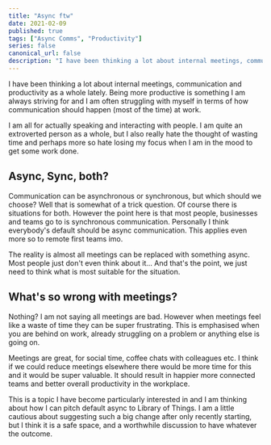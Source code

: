 ```yaml
---
title: "Async ftw"
date: 2021-02-09
published: true
tags: ["Async Comms", "Productivity"]
series: false
canonical_url: false
description: "I have been thinking a lot about internal meetings, communication and productivity as a whole lately. Being more productive is something I am always striving for and I am often struggling with myself in terms of how communication should happen (most of the time) at work."
---
```


I have been thinking a lot about internal meetings, communication and productivity as a whole lately. Being more productive is something I am always striving for and I am often struggling with myself in terms of how communication should happen (most of the time) at work.

I am all for actually speaking and interacting with people. I am quite an extroverted person as a whole, but I also really hate the thought of wasting time and perhaps more so hate losing my focus when I am in the mood to get some work done.

## Async, Sync, both?

Communication can be asynchronous or synchronous, but which should we choose? Well that is somewhat of a trick question. Of course there is situations for both. However the point here is that most people, businesses and teams go to is synchronous communication. Personally I think everybody's default should be async communication. This applies even more so to remote first teams imo.

The reality is almost all meetings can be replaced with something async. Most people just don't even think about it... And that's the point, we just need to think what is most suitable for the situation.

## What's so wrong with meetings?

Nothing? I am not saying all meetings are bad. However when meetings feel like a waste of time they can be super frustrating. This is emphasised when you are behind on work, already struggling on a problem or anything else is going on.

Meetings are great, for social time, coffee chats with colleagues etc. I think if we could reduce meetings elsewhere there would be more time for this and it would be super valuable. It should result in happier more connected teams and better overall productivity in the workplace.

This is a topic I have become particularly interested in and I am thinking about how I can pitch default async to Library of Things. I am a little cautious about suggesting such a big change after only recently starting, but I think it is a safe space, and a worthwhile discussion to have whatever the outcome.
